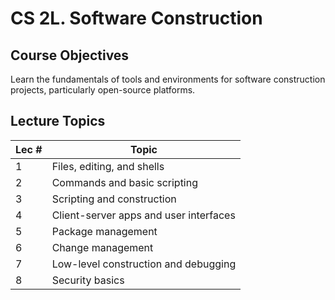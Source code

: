 # CS 2L. Software Construction

## Course Objectives
Learn the fundamentals of tools and environments for software construction projects, particularly open-source platforms.

## Lecture Topics
| Lec # | Topic|
| --- | --- |
| 1 | Files, editing, and shells |
| 2 | Commands and basic scripting |
| 3 | Scripting and construction |
| 4 | Client-server apps and user interfaces |
| 5 | Package management |
| 6 | Change management |
| 7 | Low-level construction and debugging |
| 8 | Security basics |
